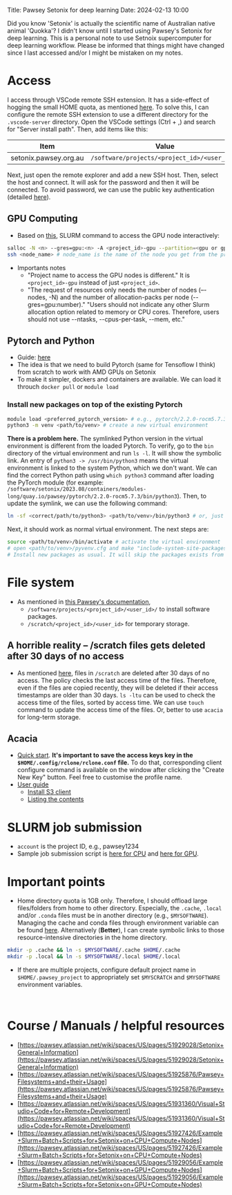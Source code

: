 Title: Pawsey Setonix for deep learning
Date: 2024-02-13 10:00

Did you know 'Setonix' is actually the scientific name of Australian native animal 'Quokka'? I didn't know until I started using Pawsey's Setonix for deep learning. This is a personal note to use Setnoix supercomputer for deep learning workflow. Please be informed that things might have changed since I last accessed and/or I might be mistaken on my notes.

# Access
I access through VSCode remote SSH extension. It has a side-effect of hogging the small HOME quota, as mentioned [here](https://pawsey.atlassian.net/wiki/spaces/US/pages/51931360/Visual+Studio+Code+for+Remote+Development). To solve this, I can configure the remote SSH extension to use a different directory for the `.vscode-server` directory. Open the VSCode settings (Ctrl + ,) and search for "Server install path". Then, add items like this:

Item | Value
--- | ---
setonix.pawsey.org.au | `/software/projects/<project_id>/<user_id>/`

Next, just open the remote explorer and add a new SSH host. Then, select the host and connect. It will ask for the password and then it will be connected. To avoid password, we can use the public key authentication (detailed [here](https://hasan-rakibul.github.io/personal-note-git-linux-etc-commands.html)).

## GPU Computing
- Based on [this](https://pawsey.atlassian.net/wiki/spaces/US/pages/51929056/Example+Slurm+Batch+Scripts+for+Setonix+on+GPU+Compute+Nodes), SLURM command to access the GPU node interactively:
```bash
salloc -N <n> --gres=gpu:<n> -A <project_id>-gpu --partition=<gpu or gpu-dev or gpu-highmem> --time=<hh:mm:ss>
ssh <node_name> # node_name is the name of the node you get from the previous command
```
- Importants notes
    - "Project name to access the GPU nodes is different." It is `<project_id>-gpu` instead of just `<project_id>`.
    - "The request of resources only needs the number of nodes (–-nodes, -N) and the number of allocation-packs per node (--gres=gpu:number)." "Users should not indicate any other Slurm allocation option related to memory or CPU cores. Therefore, users should not use --ntasks, --cpus-per-task, --mem, etc."

## Pytorch and Python
- Guide: [here](https://pawsey.atlassian.net/wiki/spaces/US/pages/51931230/PyTorch)
- The idea is that we need to build Pytorch (same for Tensoflow I think) from scratch to work with AMD GPUs on Setonix
- To make it simpler, dockers and containers are available. We can load it throuch `docker pull` or `module load`

### Install new packages on top of the existing Pytorch
```bash
module load <preferred_pytorch_version> # e.g., pytorch/2.2.0-rocm5.7.3
python3 -m venv <path/to/venv> # create a new virtual environment
```

**There is a problem here.** The symlinked Python version in the virtual environment is different from the loaded Pytorch. To verify, go to the `bin` directory of the virtual environment and run `ls -l`. It will show the symbolic link. An entry of `python3 -> /usr/bin/python3` means the virtual environment is linked to the system Python, which we don't want. We can find the correct Python path using `which python3` command after loading the PyTorch module (for example: `/software/setonix/2023.08/containers/modules-long/quay.io/pawsey/pytorch/2.2.0-rocm5.7.3/bin/python3`). Then, to update the symlink, we can use the following command:
```bash
ln -sf <correct/path/to/python3> <path/to/venv>/bin/python3 # or, just python3 if you are in the bin directory
```

Next, it should work as normal virtual environment. The next steps are:
```bash
source <path/to/venv>/bin/activate # activate the virtual environment
# open <path/to/venv>/pyvenv.cfg and make "include-system-site-packages = true" to use the system packages, e.g., the loaded Pytorch
# Install new packages as usual. It will skip the packages exists from the loaded Pytorch container.
```

# File system
- As mentioned in [this Pawsey's documentation](https://pawsey.atlassian.net/wiki/spaces/US/pages/51929028/Setonix+General+Information),
    - `/software/projects/<project_id>/<user_id>/` to install software packages.
    - `/scratch/<project_id>/<user_id>` for temporary storage.

## A horrible reality &ndash; /scratch files gets deleted after 30 days of no access
- As mentioned [here](https://pawsey.atlassian.net/wiki/spaces/US/pages/51926296/Files+in+Scratch+Were+Deleted), files in `/scratch` are deleted after 30 days of no access. The policy checks the last access time of the files. Therefore, even if the files are copied recently, they will be deleted if their access timestamps are older than 30 days. `ls -ltu` can be used to check the access time of the files, sorted by access time. We can use `touch` command to update the access time of the files. Or, better to use `acacia` for long-term storage.

## Acacia
- [Quick start](https://pawsey.atlassian.net/wiki/spaces/US/pages/51924476/Acacia+-+Quick+Start). **It's important to save the access keys key in the `$HOME/.config/rclone/rclone.conf` file.** To do that, corresponding client configure command is available on the window after clicking the "Create New Key" button. Feel free to customise the profile name.
- [User guide](https://pawsey.atlassian.net/wiki/spaces/US/pages/51924986/Acacia+-+User+Guide)
    - [Install S3 client](https://pawsey.atlassian.net/wiki/spaces/US/pages/51928144/Installing+an+S3+client+application)
    - [Listing the contents](https://pawsey.atlassian.net/wiki/spaces/US/pages/51924480/Listing+the+contents+of+your+account)

# SLURM job submission
- `account` is the project ID, e.g., pawsey1234
- Sample job submission script is [here for CPU](https://pawsey.atlassian.net/wiki/spaces/US/pages/51927426/Example+Slurm+Batch+Scripts+for+Setonix+on+CPU+Compute+Nodes) and [here for GPU](https://pawsey.atlassian.net/wiki/spaces/US/pages/51929056/Example+Slurm+Batch+Scripts+for+Setonix+on+GPU+Compute+Nodes).

# Important points
- Home directory quota is 1GB only. Therefore, I should offload large files/folders from home to other directory. Especially, the `.cache`, `.local` and/or `.conda` files must be in another directory (e.g., `$MYSOFTWARE`). Managing the cache and conda files through environment variable can be found [here](https://hasan-rakibul.github.io/personal-note-git-linux-etc-commands.html). Alternatively (**Better**), I can create symbolic links to those resource-intensive directories in the home directory.
```bash
mkdir -p .cache && ln -s $MYSOFTWARE/.cache $HOME/.cache
mkdir -p .local && ln -s $MYSOFTWARE/.local $HOME/.local
```

- If there are multiple projects, configure default project name in `$HOME/.pawsey_project` to appropriately set `$MYSCRATCH` and `$MYSOFTWARE` environment variables.

&nbsp;
# Course / Manuals / helpful resources
- [https://pawsey.atlassian.net/wiki/spaces/US/pages/51929028/Setonix+General+Information](https://pawsey.atlassian.net/wiki/spaces/US/pages/51929028/Setonix+General+Information)
- [https://pawsey.atlassian.net/wiki/spaces/US/pages/51925876/Pawsey+Filesystems+and+their+Usage](https://pawsey.atlassian.net/wiki/spaces/US/pages/51925876/Pawsey+Filesystems+and+their+Usage)
- [https://pawsey.atlassian.net/wiki/spaces/US/pages/51931360/Visual+Studio+Code+for+Remote+Development](https://pawsey.atlassian.net/wiki/spaces/US/pages/51931360/Visual+Studio+Code+for+Remote+Development)
- [https://pawsey.atlassian.net/wiki/spaces/US/pages/51927426/Example+Slurm+Batch+Scripts+for+Setonix+on+CPU+Compute+Nodes](https://pawsey.atlassian.net/wiki/spaces/US/pages/51927426/Example+Slurm+Batch+Scripts+for+Setonix+on+CPU+Compute+Nodes)
- [https://pawsey.atlassian.net/wiki/spaces/US/pages/51929056/Example+Slurm+Batch+Scripts+for+Setonix+on+GPU+Compute+Nodes](https://pawsey.atlassian.net/wiki/spaces/US/pages/51929056/Example+Slurm+Batch+Scripts+for+Setonix+on+GPU+Compute+Nodes)